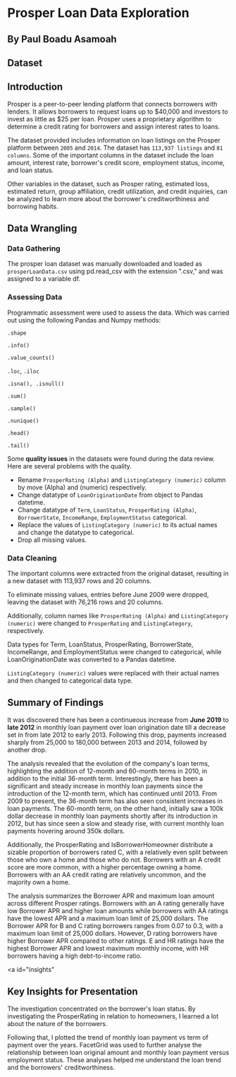 <h1>Prosper Loan Data Exploration</h1>
<h2>By Paul Boadu Asamoah</h2>

<h2>Dataset</h2>
<a id="intro"></a>
<h2>Introduction</h2>
Prosper is a peer-to-peer lending platform that connects borrowers with lenders. It allows borrowers to request loans up to $40,000 and investors to invest as little as $25 per loan. Prosper uses a proprietary algorithm to determine a credit rating for borrowers and assign interest rates to loans.

The dataset provided includes information on loan listings on the Prosper platform between `2005` and `2014`. The dataset has `113,937 listings` and `81 columns`. Some of the important columns in the dataset include the loan amount, interest rate, borrower's credit score, employment status, income, and loan status.

Other variables in the dataset, such as Prosper rating, estimated loss, estimated return, group affiliation, credit utilization, and credit inquiries, can be analyzed to learn more about the borrower's creditworthiness and borrowing habits. 

<a id="wrangling"></a>
<h2>Data Wrangling</h2>

<a id="gathering"></a>
<h3>Data Gathering</h3>

The prosper loan dataset was manually downloaded and loaded as `prosperLoanData.csv` using pd.read_csv with the extension ".csv," and was assigned to a variable df.

<a id="assessing"></a>
<h3>Assessing Data</h3>

Programmatic assessment were used to assess the data. Which was carried out using the following Pandas and Numpy methods:

`.shape`

`.info()`

`.value_counts()`

`.loc`, `.iloc`

`.isna(), .isnull()`

`.sum()`

`.sample()`

`.nunique()`

`.head()`

`.tail()`

Some __quality issues__ in the datasets were found during the data review. Here are several problems with the quality.

- Rename `ProsperRating (Alpha)` and `ListingCategory (numeric)` column by move (Alpha) and (numeric) respectively.
- Change datatype of `LoanOriginationDate` from object to Pandas datetime.
- Change datatype of `Term`, `LoanStatus`, `ProsperRating (Alpha)`, `BorrowerState`, `IncomeRange`, `EmploymentStatus` categorical.
- Replace the values of `ListingCategory (numeric)` to its actual names and change the datatype to categorical.
- Drop all missing values.

<a id="cleaning"></a>
<h3>Data Cleaning</h3>

The important columns were extracted from the original dataset, resulting in a new dataset with 113,937 rows and 20 columns. 

To eliminate missing values, entries before June 2009 were dropped, leaving the dataset with 76,216 rows and 20 columns.

Additionally, column names like `ProsperRating (Alpha)` and `ListingCategory (numeric)` were changed to `ProsperRating` and `ListingCategory`, respectively. 

Data types for Term, LoanStatus, ProsperRating, BorrowerState, IncomeRange, and EmploymentStatus were changed to categorical, while LoanOriginationDate was converted to a Pandas datetime. 

`ListingCategory (numeric)` values were replaced with their actual names and then changed to categorical data type.

<a id="summary"></a>
<h2>Summary of Findings</h2>

It was discovered there has been a continueous increase from __June 2019__ to __late 2012__ in monthly loan payment over loan origination date till a decrease set in from late 2012 to early 2013. Following this drop, payments increased sharply from 25,000 to 180,000 between 2013 and 2014, followed by another drop.

The analysis revealed that the evolution of the company's loan terms, highlighting the addition of 12-month and 60-month terms in 2010, in addition to the initial 36-month term. Interestingly, there has been a significant and steady increase in monthly loan payments since the introduction of the 12-month term, which has continued until 2013. From 2009 to present, the 36-month term has also seen consistent increases in loan payments. The 60-month term, on the other hand, initially saw a 100k dollar decrease in monthly loan payments shortly after its introduction in 2012, but has since seen a slow and steady rise, with current monthly loan payments hovering around 350k dollars.

Additionally, the ProsperRating and IsBorrowerHomeowner distribute a sizable proportion of borrowers rated C, with a relatively even split between those who own a home and those who do not. Borrowers with an A credit score are more common, with a higher percentage owning a home. Borrowers with an AA credit rating are relatively uncommon, and the majority own a home.

The analysis summarizes the Borrower APR and maximum loan amount across different Prosper ratings. Borrowers with an A rating generally have low Borrower APR and higher loan amounts while borrowers with AA ratings have the lowest APR and a maximum loan limit of 25,000 dollars. The Borrower APR for B and C rating borrowers ranges from 0.07 to 0.3, with a maximum loan limit of 25,000 dollars. However, D rating borrowers have higher Borrower APR compared to other ratings. E and HR ratings have the highest Borrower APR and lowest maximum monthly income, with HR borrowers having a high debt-to-income ratio.

<a id="insights"
<h2>Key Insights for Presentation</h2>

The investigation concentrated on the borrower's loan status. By investigating the ProsperRating in relation to homeowners, I learned a lot about the nature of the borrowers. 

Following that, I plotted the trend of monthly loan payment vs term of payment over the years. FacetGrid was used to further analyse the relationship between loan original amount and monthly loan payment versus employment status. 
These analyses helped me understand the loan trend and the borrowers' creditworthiness.
